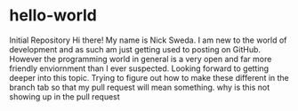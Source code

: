 # hello-world
Initial Repository
Hi there! My name is Nick Sweda. I am new to the world of development and as such am just getting used to posting on GitHub. However the programming world in general is a very open and far more friendly enviornment than I ever suspected. Looking forward to getting deeper into this topic. Trying to figure out how to make these different in the branch tab so that my pull request will mean something.
why is this not showing up in the pull request
